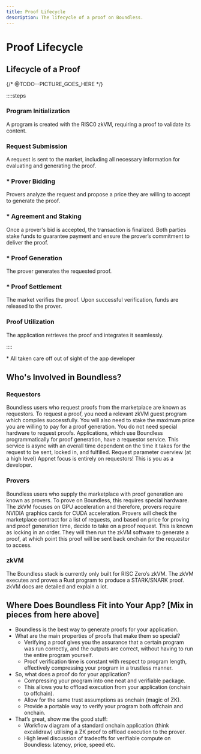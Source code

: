 ```yaml
---
title: Proof Lifecycle
description: The lifecycle of a proof on Boundless.
---
```


# Proof Lifecycle

## Lifecycle of a Proof

{/* @TODO--PICTURE\_GOES\_HERE */}

::::steps

### Program Initialization

A program is created with the RISC0 zkVM, requiring a proof to validate its content.

### Request Submission

A request is sent to the market, including all necessary information for evaluating and generating the proof.

### <span class="text-[var(--vocs-color\_textAccent)]">\*</span> Prover Bidding

Provers analyze the request and propose a price they are willing to accept to generate the proof.

### <span class="text-[var(--vocs-color\_textAccent)]">\*</span> Agreement and Staking

Once a prover's bid is accepted, the transaction is finalized. Both parties stake funds to guarantee payment and ensure the prover’s commitment to deliver the proof.

### <span class="text-[var(--vocs-color\_textAccent)]">\*</span> Proof Generation

The prover generates the requested proof.

### <span class="text-[var(--vocs-color\_textAccent)]">\*</span> Proof Settlement

The market verifies the proof. Upon successful verification, funds are released to the prover.

### Proof Utilization

The application retrieves the proof and integrates it seamlessly.

::::

<span class="text-[var(--vocs-color\_textAccent)]">\*</span> All taken care off out of sight of the app developer

## Who's Involved in Boundless?

### Requestors

Boundless users who request proofs from the marketplace are known as requestors.
To request a proof, you need a relevant zkVM guest program which compiles successfully.
You will also need to stake the maximum price you are willing to pay for a proof generation.
You do not need special hardware to request proofs.
Applications, which use Boundless programmatically for proof generation, have a requestor service. This service is async with an overall time dependent on the time it takes for the request to be sent, locked in, and fulfilled.
Request parameter overview (at a high level)
Appnet focus is entirely on requestors!
This is you as a developer.

### Provers

Boundless users who supply the marketplace with proof generation are known as provers.
To prove on Boundless, this requires special hardware. The zkVM focuses on GPU acceleration and therefore, provers require NVIDIA graphics cards for CUDA acceleration.
Provers will check the marketplace contract for a list of requests, and based on price for proving and proof generation time, decide to take on a proof request. This is known as locking in an order.
They will then run the zkVM software to generate a proof, at which point this proof will be sent back onchain for the requestor to access.

### zkVM

The Boundless stack is currently only built for RISC Zero’s zkVM. The zkVM executes and proves a Rust program to produce a STARK/SNARK proof.
zkVM docs are detailed and explain a lot.

## Where Does Boundless Fit into Your App? \[Mix in pieces from here above]

- Boundless is the best way to generate proofs for your application.
- What are the main properties of proofs that make them so special?
  - Verifying a proof gives you the assurance that a certain program was run correctly, and the outputs are correct, without having to run the entire program yourself.
  - Proof verification time is constant with respect to program length, effectively compressing your program in a trustless manner.
- So, what does a proof do for your application?
  - Compressing your program into one neat and verifiable package.
  - This allows you to offload execution from your application (onchain to offchain).
  - Allow for the same trust assumptions as onchain (magic of ZK).
  - Provide a portable way to verify your program both offchain and onchain.
- That’s great, show me the good stuff:
  - Workflow diagram of a standard onchain application (think excalidraw) utilising a ZK proof to offload execution to the prover.
  - High level discussion of tradeoffs for verifiable compute on Boundless: latency, price, speed etc.
